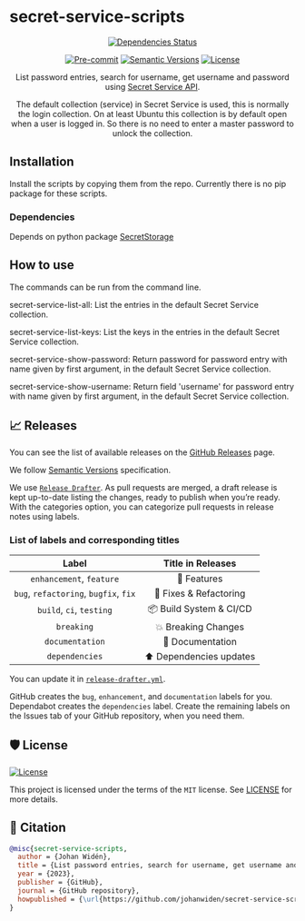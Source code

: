 # secret-service-scripts

<div align="center">

[![Dependencies Status](https://img.shields.io/badge/dependencies-up%20to%20date-brightgreen.svg)](https://github.com/johanwiden/secret-service-scripts/pulls?utf8=%E2%9C%93&q=is%3Apr%20author%3Aapp%2Fdependabot)

[![Pre-commit](https://img.shields.io/badge/pre--commit-enabled-brightgreen?logo=pre-commit&logoColor=white)](https://github.com/johanwiden/secret-service-scripts/blob/master/.pre-commit-config.yaml)
[![Semantic Versions](https://img.shields.io/badge/%20%20%F0%9F%93%A6%F0%9F%9A%80-semantic--versions-e10079.svg)](https://github.com/johanwiden/secret-service-scripts/releases)
[![License](https://img.shields.io/github/license/johanwiden/secret-service-scripts)](https://github.com/johanwiden/secret-service-scripts/blob/master/LICENSE)

List password entries, search for username, get username and password using [Secret Service API](https://specifications.freedesktop.org/secret-service).

The default collection (service) in Secret Service is used, this is normally the login collection.
On at least Ubuntu this collection is by default open when a user is logged in. So there is no
need to enter a master password to unlock the collection.

</div>

## Installation

Install the scripts by copying them from the repo. Currently there is no pip package for these scripts.

### Dependencies
Depends on python package [SecretStorage](https://pypi.org/project/SecretStorage)

## How to use
The commands can be run from the command line.

secret-service-list-all: List the entries in the default Secret Service collection.

secret-service-list-keys: List the keys in the entries in the default Secret Service collection.

secret-service-show-password: Return password for password entry with name given by first argument, in the default Secret Service collection.

secret-service-show-username: Return field 'username' for password entry with name given by first argument, in the default Secret Service collection.

## 📈 Releases

You can see the list of available releases on the [GitHub Releases](https://github.com/johanwiden/i3-sway-switch-window/releases) page.

We follow [Semantic Versions](https://semver.org/) specification.

We use [`Release Drafter`](https://github.com/marketplace/actions/release-drafter). As pull requests are merged, a draft release is kept up-to-date listing the changes, ready to publish when you’re ready. With the categories option, you can categorize pull requests in release notes using labels.

### List of labels and corresponding titles

|               **Label**               |  **Title in Releases**  |
| :-----------------------------------: | :---------------------: |
|       `enhancement`, `feature`        |       🚀 Features       |
| `bug`, `refactoring`, `bugfix`, `fix` | 🔧 Fixes & Refactoring  |
|       `build`, `ci`, `testing`        | 📦 Build System & CI/CD |
|              `breaking`               |   💥 Breaking Changes   |
|            `documentation`            |    📝 Documentation     |
|            `dependencies`             | ⬆️ Dependencies updates |

You can update it in [`release-drafter.yml`](https://github.com/johanwiden/secret-service-scripts/blob/master/.github/release-drafter.yml).

GitHub creates the `bug`, `enhancement`, and `documentation` labels for you. Dependabot creates the `dependencies` label. Create the remaining labels on the Issues tab of your GitHub repository, when you need them.

## 🛡 License

[![License](https://img.shields.io/github/license/johanwiden/secret-service-scripts)](https://github.com/johanwiden/secret-service-scripts/blob/master/LICENSE)

This project is licensed under the terms of the `MIT` license. See [LICENSE](https://github.com/johanwiden/secret-service-scripts/blob/master/LICENSE) for more details.

## 📃 Citation

```bibtex
@misc{secret-service-scripts,
  author = {Johan Widén},
  title = {List password entries, search for username, get username and password using Secret Service API},
  year = {2023},
  publisher = {GitHub},
  journal = {GitHub repository},
  howpublished = {\url{https://github.com/johanwiden/secret-service-scripts}}
}
```
